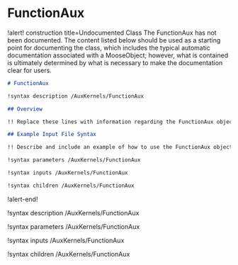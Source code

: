 # FunctionAux

!alert! construction title=Undocumented Class
The FunctionAux has not been documented. The content listed below should be used as a starting point for
documenting the class, which includes the typical automatic documentation associated with a
MooseObject; however, what is contained is ultimately determined by what is necessary to make the
documentation clear for users.

```markdown
# FunctionAux

!syntax description /AuxKernels/FunctionAux

## Overview

!! Replace these lines with information regarding the FunctionAux object.

## Example Input File Syntax

!! Describe and include an example of how to use the FunctionAux object.

!syntax parameters /AuxKernels/FunctionAux

!syntax inputs /AuxKernels/FunctionAux

!syntax children /AuxKernels/FunctionAux
```
!alert-end!

!syntax description /AuxKernels/FunctionAux

!syntax parameters /AuxKernels/FunctionAux

!syntax inputs /AuxKernels/FunctionAux

!syntax children /AuxKernels/FunctionAux
